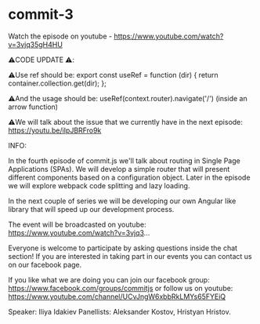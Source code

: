 # commit-3

Watch the episode on youtube - https://www.youtube.com/watch?v=3vjq35gH4HU

⚠️CODE UPDATE ⚠️:

⚠️Use ref should be:
export const useRef  = function (dir) { return container.collection.get(dir); };  

⚠️And the usage should be:
useRef(context.router).navigate('/') (inside an arrow function)

⚠️We will talk about the issue that we currently have in the next episode:
https://youtu.be/iIpJBRFro9k

INFO:

In the fourth episode of commit.js we'll talk about routing in Single Page Applications (SPAs). We will develop a simple router that will present different components based on a configuration object. Later in the episode we will explore webpack code splitting and lazy loading.

In the next couple of series we will be developing our own Angular like library that will speed up our development process.

The event will be broadcasted on youtube: 
https://www.youtube.com/watch?v=3vjq3...

Everyone is welcome to participate by asking questions inside the chat section! If you are interested in taking part in our events you can contact us on our facebook page.

If you like what we are doing you can join our facebook group: 
https://www.facebook.com/groups/commitjs
or follow us on youtube:
https://www.youtube.com/channel/UCvJngW6xbbRkLMYs65FYEiQ

Speaker: Iliya Idakiev
Panellists: Aleksander Kostov, Hristyan Hristov.
